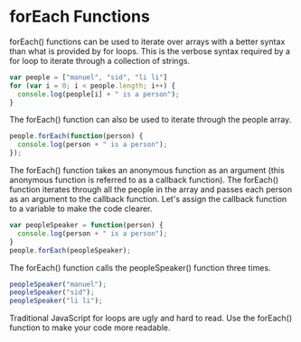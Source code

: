 # forEach Functions

forEach() functions can be used to iterate over arrays with a better syntax than what is provided by for loops.  This is the verbose syntax required by a for loop to iterate through a collection of strings.

```javascript
var people = ["manuel", "sid", "li li"]
for (var i = 0; i < people.length; i++) {
  console.log(people[i] + " is a person");
}
```

The forEach() function can also be used to iterate through the people array.

```javascript
people.forEach(function(person) {
  console.log(person + " is a person");
});
```

The forEach() function takes an anonymous function as an argument (this anonymous function is referred to as a callback function).  The forEach() function iterates through all the people in the array and passes each person as an argument to the callback function.  Let's assign the callback function to a variable to make the code clearer.

```javascript
var peopleSpeaker = function(person) {
  console.log(person + " is a person");
}
people.forEach(peopleSpeaker);
```

The forEach() function calls the peopleSpeaker() function three times.

```javascript
peopleSpeaker("manuel");
peopleSpeaker("sid");
peopleSpeaker("li li");
```

Traditional JavaScript for loops are ugly and hard to read.  Use the forEach() function to make your code more readable.


